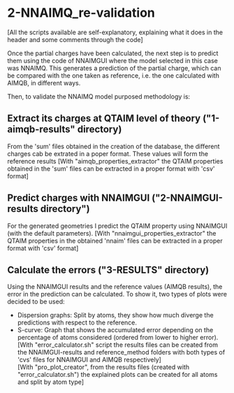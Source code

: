 # 2-NNAIMQ_re-validation
[All the scripts available are self-explanatory, explaining what it does in the header and some comments through the code]

Once the partial charges have been calculated, the next step is to predict them using the code of NNAIMGUI where the model selected in this case was NNAIMQ. This generates a prediction of the partial charge, which can be compared with the one taken as reference, i.e. the one calculated with AIMQB, in different ways. 

Then, to validate the NNAIMQ model purposed methodology is:


## Extract its charges at QTAIM level of theory ("1-aimqb-results" directory)
From the 'sum' files obtained in the creation of the database, the different charges cab be extrated in a poper format. These values will form the reference results
[With "aimqb_properties_extractor" the QTAIM properties obtained in the 'sum' files can be extracted in a proper format with 'csv' format]

## Predict charges with NNAIMGUI ("2-NNAIMGUI-results directory")
For the generated geometries I predict the QTAIM property using NNAIMGUI (with the default parameters).
[With "nnaimgui_properties_extractor" the QTAIM properties in the obtained 'nnaim' files can be extracted in a proper format with 'csv' format]

## Calculate the errors ("3-RESULTS" directory)
Using the NNAIMGUI results and the reference values (AIMQB results), the error in the prediction can be calculated. To show it, two types of plots were decided to be used: <br>
- Dispersion graphs: Split by atoms, they show how much diverge the predictions with respect to the reference. <br>
- S-curve: Graph that shows the accumulated error depending on the percentage of atoms considered (ordered from lower to higher error). <br>
[With "error_calculator.sh" script the results files can be created from the NNAIMGUI-results and reference_method folders with both types of 'cvs' files for NNAIMGUI and AIMQB respectively] <br>
[With "pro_plot_creator", from the results files (created with "error_calculator.sh") the explained plots can be created for all atoms and split by atom type]

